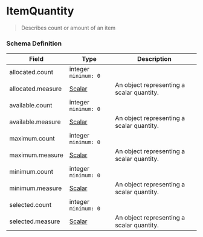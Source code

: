 ItemQuantity
===
>Describes count or amount of an item

### Schema Definition

|**Field**|**Type**|**Description**|
|---------|--------|---------------|
|allocated.count|integer ```minimum: 0```|
|allocated.measure|[Scalar](/Core/Latest/02_Schemas/scalar)|An object representing a scalar quantity.
|available.count|integer ```minimum: 0```|
|available.measure|[Scalar](/Core/Latest/02_Schemas/scalar)|An object representing a scalar quantity.
|maximum.count|integer ```minimum: 0```|
|maximum.measure|[Scalar](/Core/Latest/02_Schemas/scalar)|An object representing a scalar quantity.
|minimum.count|integer ```minimum: 0```|
|minimum.measure|[Scalar](/Core/Latest/02_Schemas/scalar)|An object representing a scalar quantity.
|selected.count|integer ```minimum: 0```|
|selected.measure|[Scalar](/Core/Latest/02_Schemas/scalar)|An object representing a scalar quantity.

